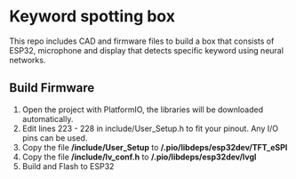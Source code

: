 # Keyword spotting box

This repo includes CAD and firmware files to build a box that consists of ESP32, microphone and display that detects specific keyword using neural networks.

## Build Firmware
1. Open the project with PlatformIO, the libraries will be downloaded automatically.
2. Edit lines 223 - 228 in include/User_Setup.h to fit your pinout. Any I/O pins can be used.
3. Copy the file **/include/User_Setup** to **/.pio/libdeps/esp32dev/TFT_eSPI**
4. Copy the file **/include/lv_conf.h** to **/.pio/libdeps/esp32dev/lvgl**
5. Build and Flash to ESP32